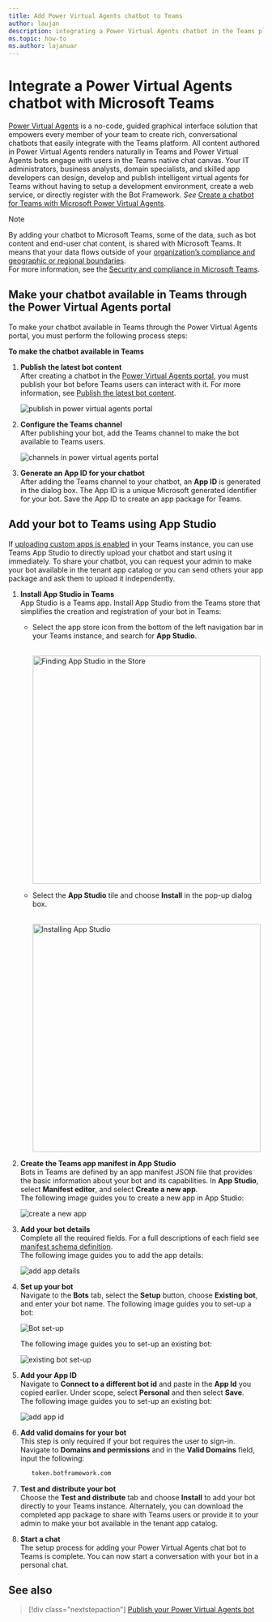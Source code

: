 ```yaml
---
title: Add Power Virtual Agents chatbot to Teams
author: laujan
description: integrating a Power Virtual Agents chatbot in the Teams platform
ms.topic: how-to
ms.author: lajanuar
---
```


# Integrate a Power Virtual Agents chatbot with Microsoft Teams

[Power Virtual Agents](/power-virtual-agents/fundamentals-what-is-power-virtual-agents) is a no-code, guided graphical interface solution that empowers every member of your team to create rich, conversational chatbots that easily integrate with the Teams platform. All content authored in Power Virtual Agents renders naturally in Teams and Power Virtual Agents bots engage with users in the Teams native chat canvas. Your IT administrators, business analysts, domain specialists, and skilled app developers can design, develop and publish intelligent virtual agents for Teams without having to setup a development environment, create a web service, or directly register with the Bot Framework.  *See* [Create a chatbot for Teams with Microsoft Power Virtual Agents](../bot-features.md#bots-and-the-microsoft-power-virtual-agents).

> [!NOTE]
> By adding your chatbot to Microsoft Teams, some of the data, such as bot content and end-user chat content, is shared with Microsoft Teams. It means that your data flows outside of your [organization’s compliance and geographic or regional boundaries](/power-virtual-agents/data-location). <br/>
> For more information, see the [Security and compliance in Microsoft Teams](/MicrosoftTeams/security-compliance-overview).

## Make your chatbot available in Teams through the Power Virtual Agents portal

To make your chatbot available in Teams through the Power Virtual Agents portal, you must perform the following process steps:

**To make the chatbot available in Teams**

1. **Publish the latest bot content**  
After creating a chatbot in the [Power Virtual Agents portal](https://powervirtualagents.microsoft.com), you must publish your bot before Teams users can interact with it. For more information, see [Publish the latest bot content](/power-virtual-agents/publication-fundamentals-publish-channels#publish-the-latest-bot-content).

   ![publish in power virtual agents portal](../../assets/images/pva-publish.png)

1. **Configure the Teams channel**  
After publishing your bot, add the Teams channel to make the bot available to Teams users.

   ![channels in power virtual agents portal](../../assets/images/pva-channels.png)

1. **Generate an App ID for your chatbot**  
After adding the Teams channel to your chatbot, an **App ID** is generated in the dialog box. The App ID is a unique Microsoft generated identifier for your bot. Save the App ID to create an app package for Teams.

## Add your bot to Teams using App Studio

If [uploading custom apps is enabled](/microsoftteams/admin-settings) in your Teams instance, you can use Teams App Studio to directly upload your chatbot and start using it immediately. To share your chatbot, you can request your admin to make your bot available in the tenant app catalog or you can send others your app package and ask them to upload it independently.

1. **Install App Studio in Teams**  
App Studio is a Teams app. Install App Studio  from the Teams store that simplifies the creation and registration of your bot in Teams: 

   * Select the app store icon from the bottom of the left navigation bar in your Teams instance, and search for **App Studio**.

     &emsp;&emsp; <img  width="450px" alt="Finding App Studio in the Store" src="../../assets/images/get-started/app-studio-store.png"/>   

    * Select the **App Studio** tile and choose **Install** in the pop-up dialog box.

      &emsp;&emsp; <img  width="450px" alt="Installing App Studio" src="../../assets/images/get-started/app-studio-install.png"/>

1. **Create the Teams app manifest in App Studio**  
Bots in Teams are defined by an app manifest JSON file that provides the basic information about your bot and its capabilities. In **App Studio**, select **Manifest editor**, and select **Create a new app**.  
The following image guides you to create a new app in App Studio:  

   ![create a new app](../../assets/images/get-started/create-new-app.png)

1. **Add your bot details**  
Complete all the required fields. For a full descriptions of each field see [manifest schema definition](../../resources/schema/manifest-schema.md).   
The following image guides you to add the app details:  

   ![add app details](../../assets/images/get-started/add-app-details.png)

1. **Set up your bot**                            
Navigate to the **Bots** tab, select the **Setup** button, choose **Existing bot**, and enter your bot name. 
   The following image guides you to set-up a bot:    

   ![Bot set-up](../../assets/images/get-started/bot-set-up.png) 

   The following image guides you to set-up an existing bot:      

   ![existing bot set-up](../../assets/images/get-started/existing-bot-set-up.png)    

1. **Add your App ID**  
Navigate to **Connect to a different bot id** and paste in the **App Id** you copied earlier. Under scope, select **Personal** and then select **Save**.  
The following image guides you to set-up an existing bot:    

   ![add app id](../../assets/images/get-started/add-app-id.png)

1. **Add valid domains for your bot**  
This step is only required if your bot requires the user to sign-in. Navigate to **Domains and permissions** and  in the **Valid Domains** field, input the following:

    ```bash
       token.botframework.com
    ```

7.  **Test and distribute your bot**  
Choose the **Test and distribute** tab and choose **Install** to add your bot directly to your Teams instance. Alternately, you can download the completed app package to share with Teams users or provide it to your admin to make your bot available in the tenant app catalog.
8. **Start a chat**   
The setup process for adding your Power Virtual Agents chat bot to Teams is complete. You can now start a conversation with your bot in a personal chat.

## See also

> [!div class="nextstepaction"]
> [Publish your Power Virtual Agents bot](/power-virtual-agents/publication-fundamentals-publish-channels)
